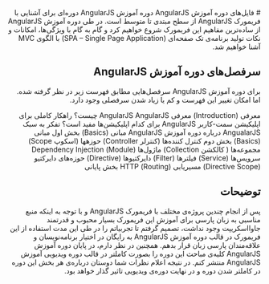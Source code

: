 <div dir="rtl">
# فایل‌های دوره آموزش AngularJS
دوره‌ آموزش AngularJS دوره‌ای برای آشنایی با فریمورک AngularJS از سطح مبتدی تا متوسط است. در طی دوره‌ آموزش AngularJS از ساده‌ترین مفاهیم این فریمورک شروع خواهیم کرد و گام به گام با ویژگی‌ها، امکانات و نکات تولید برنامه‌ی تک صفحه‌ای (SPA – Single Page Application) با الگوی MVC آشنا خواهیم شد.

## سرفصل‌های دوره‌ آموزش AngularJS

برای دوره‌ آموزش AngularJS سرفصل‌هایی مطابق فهرست زیر در نظر گرفته شده. اما امکان تغییر این فهرست و کم یا زیاد شدن سرفصلی وجود دارد.

معرفی (Introduction)
معرفی AngularJS
AngularJS چیست؟
راهکار کاملی برای اپلیکیشن سمت-کاربر
AngularJS برای کدام اپلیکیشن‌ها مفید است؟
تفکر به سبک AngualarJS
درباره دوره آموزش AngularJS
مبانی (Basics) بخش اول
مبانی (Basics) بخش دوم
کنترل کننده‌ها (کنترلر Controller)
حوزهها (اسکوپ Scope)
مجموعه‌‌ها ( کالکشن‌ Collection)
ماژول‌ها (Module)
Dependency Injection
سرویس‌ها (Service)
فیلتر‌ها (Filter)
دایرکتیو‌ها (Directive)
حوزه‌های دایرکتیو (Directive Scope)
مسیر‌یابی (Routing)
HTTP
بخش پایانی

## توضیحات
پس از انجام چندین پروژه‌ی مختلف با فریمورک AngularJS و با توجه به اینکه منبع مناسبی به زبان پارسی برای آموزش این فریمورک بسیار محبوب و قدرتمند جاوااسکریپت وجود نداشت، تصمیم گرفتم تا تجربیاتم را در طی این مدت استفاده از این فریمورک در قالب دوره‌ آموزش AngularJS به رایگان در اختیار برنامه‌نویسان و علاقه‌مندان پارسی زبان قرار بدهم. همچنین در نظر دارم، در پایان دوره‌ آموزش AngularJS کلیه‌ی مباحث این دوره‌ را بصورت کاملتر در قالب دوره‌ ویدیویی آموزش AngularJS منتشر کنم. در نتیجه اعلام نظرات شما دوستان درباره‌ی هر بخش این دوره در کاملتر شدن دوره و در نهایت دوره‌ی ویدیویی تاثیر گذار خواهد بود.
</div>
